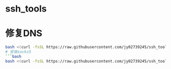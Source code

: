 # ssh_tools
# 修复DNS
```bash
bash <(curl -fsSL https://raw.githubusercontent.com/jy02739245/ssh_tools/refs/heads/main/fix_dns.sh)
# 安装socks5
```bash
bash <(curl -fsSL https://raw.githubusercontent.com/jy02739245/ssh_tools/refs/heads/main/install-socks5.sh)


